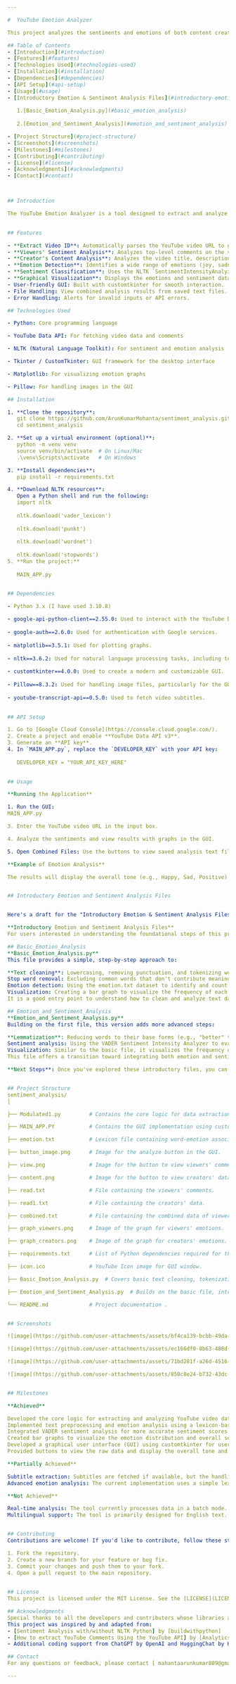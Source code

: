 ```yaml
---

#  YouTube Emotion Analyzer

This project analyzes the sentiments and emotions of both content creators and viewers by examining various components of a YouTube video, such as comments, video title, description, tags, and transcript. It uses the YouTube Data API and Natural Language Toolkit (NLTK) to extract and process emotional and sentiment data. The analysis results are displayed with an intuitive GUI built using customtkinter, providing graphical visualizations for insights.

## Table of Contents
- [Introduction](#introduction)
- [Features](#features)
- [Technologies Used](#technologies-used)
- [Installation](#installation)
- [Dependencies](#dependencies)  
- [API Setup](#api-setup)  
- [Usage](#usage)  
- [Introductory Emotion & Sentiment Analysis Files](#introductory-emotion-and-sentiment-analysis-files)
  
   1.[Basic_Emotion_Analysis.py](#basic_emotion_analysis)
  
   2.[Emotion_and_Sentiment_Analysis](#emotion_and_sentiment_analysis)

- [Project Structure](#project-structure)
- [Screenshots](#screenshots)
- [Milestones](#milestones)
- [Contributing](#contributing)
- [License](#license)
- [Acknowledgments](#acknowledgments)
- [Contact](#contact)



## Introduction

The YouTube Emotion Analyzer is a tool designed to extract and analyze emotions from YouTube video comments and creator data. This tool can help content creators, teachers, and organizations understand the emotional responses of their audience, thereby improving content quality and audience engagement.
  

## Features 

- **Extract Video ID**: Automatically parses the YouTube video URL to get the video ID.  
- **Viewers' Sentiment Analysis**: Analyzes top-level comments on the video and detects the viewers' sentiment using NLP.  
- **Creator's Content Analysis**: Analyzes the video title, description, tags, and transcripts (if available).  
- **Emotion Detection**: Identifies a wide range of emotions (joy, sadness, anger, etc.) from both the creator and the viewers using a predefined emotion list.  
- **Sentiment Classification**: Uses the NLTK `SentimentIntensityAnalyzer` to determine whether the content has a positive, neutral, or negative sentiment.  
- **Graphical Visualization**: Displays the emotions and sentiment data through custom bar graphs for both the **creator** and **viewers**.
- User-friendly GUI: Built with customtkinter for smooth interaction.
- File Handling: View combined analysis results from saved text files.
- Error Handling: Alerts for invalid inputs or API errors.

## Technologies Used

- Python: Core programming language

- YouTube Data API: For fetching video data and comments

- NLTK (Natural Language Toolkit): For sentiment and emotion analysis

- Tkinter / CustomTkinter: GUI framework for the desktop interface

- Matplotlib: For visualizing emotion graphs

- Pillow: For handling images in the GUI

## Installation  

1. **Clone the repository**:  
   git clone https://github.com/ArunKumarMohanta/sentiment_analysis.git
   cd sentiment_analysis

2. **Set up a virtual environment (optional)**:  
   python -m venv venv  
   source venv/bin/activate  # On Linux/Mac
   .\venv\Scripts\activate   # On Windows

3. **Install dependencies**:  
   pip install -r requirements.txt  

4. **Download NLTK resources**:  
   Open a Python shell and run the following:
   import nltk
   
   nltk.download('vader_lexicon')
   
   nltk.download('punkt')
   
   nltk.download('wordnet')
   
   nltk.download('stopwords')
5. **Run the project:**
   
   MAIN_APP.py


## Dependencies  

- Python 3.x (I have used 3.10.8)
  
- google-api-python-client==2.55.0: Used to interact with the YouTube Data API.
  
- google-auth==2.6.0: Used for authentication with Google services.
  
- matplotlib==3.5.1: Used for plotting graphs.
  
- nltk==3.6.2: Used for natural language processing tasks, including tokenization, stop word removal, and sentiment analysis.
  
- customtkinter==4.0.0: Used to create a modern and customizable GUI.
  
- Pillow==8.3.2: Used for handling image files, particularly for the GUI buttons.
  
- youtube-transcript-api==0.5.0: Used to fetch video subtitles.
  

## API Setup  

1. Go to [Google Cloud Console](https://console.cloud.google.com/).  
2. Create a project and enable **YouTube Data API v3**.  
3. Generate an **API key**.  
4. In `MAIN_APP.py`, replace the `DEVELOPER_KEY` with your API key:
   
   DEVELOPER_KEY = "YOUR_API_KEY_HERE"
   

## Usage  

**Running the Application**

1. Run the GUI:
MAIN_APP.py

3. Enter the YouTube video URL in the input box.

4. Analyze the sentiments and view results with graphs in the GUI.

5. Open Combined Files: Use the buttons to view saved analysis text files (read.txt and read1.txt).

**Example of Emotion Analysis**

The results will display the overall tone (e.g., Happy, Sad, Positive) and corresponding graphs for both creators and viewers.


## Introductory Emotion and Sentiment Analysis Files


Here's a draft for the "Introductory Emotion & Sentiment Analysis Files" section:

**Introductory Emotion and Sentiment Analysis Files**
For users interested in understanding the foundational steps of this project, we've included two introductory files that demonstrate basic techniques in text processing, emotion analysis, and sentiment analysis. These files are excellent starting points for those looking to build from scratch.

## Basic_Emotion_Analysis
**Basic_Emotion_Analysis.py**
This file provides a simple, step-by-step approach to:

**Text cleaning**: Lowercasing, removing punctuation, and tokenizing words.
Stop word removal: Excluding common words that don't contribute meaning (e.g., "and," "the").
Emotion detection: Using the emotion.txt dataset to identify and count emotions expressed in the text.
Visualization: Creating a bar graph to visualize the frequency of each detected emotion.
It is a good entry point to understand how to clean and analyze text data for emotional content.

## Emotion_and_Sentiment_Analysis
**Emotion_and_Sentiment_Analysis.py**
Building on the first file, this version adds more advanced steps:

**Lemmatization**: Reducing words to their base forms (e.g., "better" to "good").
Sentiment analysis: Using the VADER Sentiment Intensity Analyzer to evaluate the overall sentiment (positive, negative, or neutral) of the text.
Visualization: Similar to the basic file, it visualizes the frequency of detected emotions.
This file offers a transition toward integrating both emotion and sentiment analysis into a more complex workflow.

**Next Steps**: Once you've explored these introductory files, you can proceed to the main YouTube Video Analyzer script (Modulated1.py) for a more comprehensive application, where these techniques are applied to analyze YouTube video content.


## Project Structure  
sentiment_analysis/  
│  

├── Modulated1.py         # Contains the core logic for data extraction, preprocessing, emotion analysis, and sentiment analysis.

├── MAIN_APP.PY           # Contains the GUI implementation using customtkinter.

├── emotion.txt           # Lexicon file containing word-emotion associations. 

├── button_image.png      # Image for the analyze button in the GUI.

├── view.png              # Image for the button to view viewers' comments.

├── content.png           # Image for the button to view creators' data. 

├── read.txt              # File containing the viewers' comments.

├── read1.txt             # File containing the creators' data.

├── combined.txt          # File containing the combined data of viewers' comments and creators' data.

├── graph_viewers.png     # Image of the graph for viewers' emotions.

├── graph_creators.png    # Image of the graph for creators' emotions.

├── requirements.txt      # List of Python dependencies required for the project.

├── icon.ico              # YouTube Icon image for GUI window.

├── Basic_Emotion_Analysis.py  # Covers basic text cleaning, tokenization, and emotion analysis using the emotion.txt dataset.

├── Emotion_and_Sentiment_Analysis.py  # Builds on the basic file, introducing lemmatization, advanced tokenization, and a simple sentiment analysis using VADER.

└── README.md             # Project documentation .


## Screenshots 

![image](https://github.com/user-attachments/assets/bf4ca139-bcbb-49da-a6c0-6e003862bbef)

![image](https://github.com/user-attachments/assets/ec166df0-8b63-488d-b674-adb290948bc3)

![image](https://github.com/user-attachments/assets/71bd281f-a26d-4516-974d-6961c0c94c85)

![image](https://github.com/user-attachments/assets/850c8e24-b732-43dc-b0fd-2e1d7b6ec902)


## Milestones

**Achieved**

Developed the core logic for extracting and analyzing YouTube video data.
Implemented text preprocessing and emotion analysis using a lexicon-based approach.
Integrated VADER sentiment analysis for more accurate sentiment scores.
Created bar graphs to visualize the emotion distribution and overall sentiment.
Developed a graphical user interface (GUI) using customtkinter for user interaction.
Provided buttons to view the raw data and display the overall tone and sentiment analysis results.

**Partially Achieved**

Subtitle extraction: Subtitles are fetched if available, but the handling of non-English subtitles is not fully implemented.
Advanced emotion analysis: The current implementation uses a simple lexicon-based approach. More advanced techniques (e.g., machine learning models) could be integrated for better accuracy.

**Not Achieved**

Real-time analysis: The tool currently processes data in a batch mode. Real-time analysis and live updates are not implemented.
Multilingual support: The tool is primarily designed for English text. Support for other languages is not fully developed.


## Contributing
Contributions are welcome! If you'd like to contribute, follow these steps:

1. Fork the repository.
2. Create a new branch for your feature or bug fix.
3. Commit your changes and push them to your fork.
4. Open a pull request to the main repository.
   

## License  
This project is licensed under the MIT License. See the [LICENSE](LICENSE) file for details.

## Acknowledgments
Special thanks to all the developers and contributors whose libraries and APIs made this project possible.
This project was inspired by and adapted from:
- [Sentiment Analysis with/without NLTK Python] by [buildwithpython]  
- [How to extract YouTube Comments Using the YouTube API] by [Analytics with Adam]  
- Additional coding support from ChatGPT by OpenAI and HuggingChat by HuggingFace [Model: nvidia/Llama-3.1-Nemotron-70B-Instruct-HF].

## Contact
For any questions or feedback, please contact [ mahantaarunkumar809@gmail.com ].

---
```

